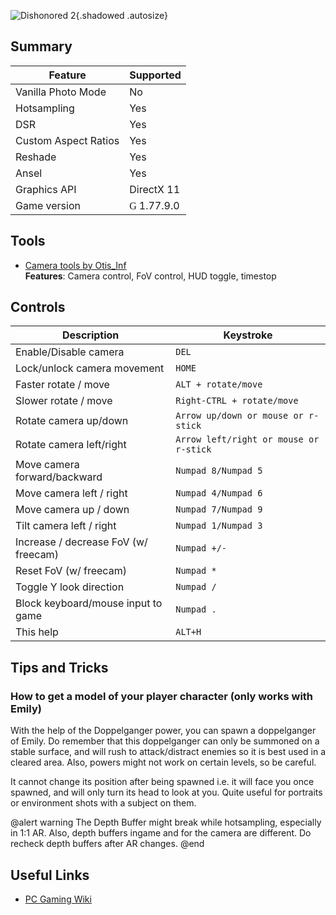 ![Dishonored 2](Images\dishonored_2.png "Shot by IronGauntlet"){.shadowed .autosize}

## Summary

Feature | Supported
--|--
Vanilla Photo Mode | No
Hotsampling | Yes
DSR | Yes
Custom Aspect Ratios | Yes
Reshade | Yes
Ansel | Yes
Graphics API | DirectX 11
Game version | <font face="Stores"> G </font> 1.77.9.0
 
## Tools

* [Camera tools by Otis_Inf](https://www.patreon.com/Otis_Inf)  
**Features**: Camera control, FoV control, HUD toggle, timestop

## Controls 

Description | Keystroke
--|--
Enable/Disable camera | `DEL`
Lock/unlock camera movement | `HOME`
Faster rotate / move | `ALT + rotate/move`
Slower rotate / move | `Right-CTRL + rotate/move`
Rotate camera up/down | `Arrow up/down or mouse or r-stick`
Rotate camera left/right | `Arrow left/right or mouse or r-stick`
Move camera forward/backward | `Numpad 8/Numpad 5`
Move camera left / right | `Numpad 4/Numpad 6`
Move camera up / down | `Numpad 7/Numpad 9`
Tilt camera left / right | `Numpad 1/Numpad 3`
Increase / decrease FoV (w/ freecam) | `Numpad +/-`
Reset FoV (w/ freecam) | `Numpad *`
Toggle Y look direction | `Numpad /`
Block keyboard/mouse input to game | `Numpad .`
This help | `ALT+H`

## Tips and Tricks

### How to get a model of your player character (only works with Emily)

With the help of the Doppelganger power, you can spawn a doppelganger of Emily. Do remember that this doppelganger can only be summoned on a stable surface, and will rush to attack/distract enemies so it is best used in a cleared area. Also, powers might not work on certain levels, so be careful. 

It cannot change its position after being spawned i.e. it will face you once spawned, and will only turn its head to look at you. Quite useful for portraits or environment shots with a subject on them.

@alert warning
The Depth Buffer might break while hotsampling, especially in 1:1 AR. Also, depth buffers ingame and for the camera are different. Do recheck depth buffers after AR changes.
@end

## Useful Links

* [PC Gaming Wiki](https://pcgamingwiki.com/wiki/Dishonored_2)